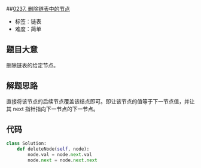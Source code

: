 ##[0237. 删除链表中的节点](https://leetcode-cn.com/problems/delete-node-in-a-linked-list/)

- 标签：链表
- 难度：简单

## 题目大意

删除链表的给定节点。

## 解题思路

直接将该节点的后续节点覆盖该结点即可。即让该节点的值等于下一节点值，并让其 next 指针指向下一节点的下一节点。

## 代码

```Python
class Solution:
    def deleteNode(self, node):
        node.val = node.next.val
        node.next = node.next.next
```

